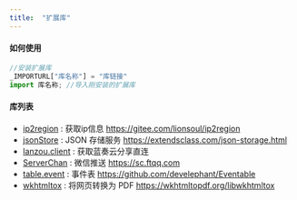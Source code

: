 ```yaml
---
title:  "扩展库"
---
```



#### 如何使用

```js
//安装扩展库
_IMPORTURL["库名称"] = "库链接"
import 库名称; //导入刚安装的扩展库
```

#### 库列表

- [ip2region](samples/ip2region) : 获取ip信息 https://gitee.com/lionsoul/ip2region
- [jsonStore](samples/jsonStore) : JSON 存储服务 https://extendsclass.com/json-storage.html
- [lanzou.client](samples/lanzou) : 获取蓝奏云分享直连
- [ServerChan](samples/ServerChan) : 微信推送 https://sc.ftqq.com
- [table.event](samples/Eventable) : 事件表 https://github.com/develephant/Eventable
- [wkhtmltox](samples/wkhtmltox) : 将网页转换为 PDF https://wkhtmltopdf.org/libwkhtmltox
